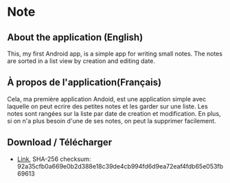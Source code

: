# Note

## About the application (English)
This, my first Android app, is a simple app for writing small notes. The notes are sorted in a list view by creation and editing date.
## À propos de l'application(Français)
Cela, ma première application Andoid, est une application simple avec laquelle on peut ecrire des petites notes et les garder sur une liste. 
Les notes sont rangées sur la liste par date de creation et modification. En plus, si on n'a plus besoin d'une de ses notes, on peut la supprimer facilement.

## Download / Télécharger
+ [Link](https://drive.google.com/file/d/1-UeqdFw1UBU2itvDK3joDDqbuu9bUvdr/view?usp=sharing),  SHA-256 checksum: 92a35cfb0a669e0b2d388e18c39de4cb994fd6d9ea72eaf4fdb65e053fb69613
